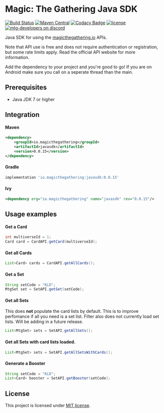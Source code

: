 Magic: The Gathering Java SDK 
===========

[![Build Status](https://travis-ci.org/MagicTheGathering/mtg-sdk-java.svg?branch=master)](https://travis-ci.org/MagicTheGathering/mtg-sdk-java)
[![Maven Central](https://maven-badges.herokuapp.com/maven-central/io.magicthegathering/javasdk/badge.svg)](https://maven-badges.herokuapp.com/maven-central/io.magicthegathering/javasdk)
[![Codacy Badge](https://api.codacy.com/project/badge/Grade/9bb4a9c574ad44138d41168ff7095633)](https://www.codacy.com/app/nyholmniklas/mtg-sdk-java?utm_source=github.com&amp;utm_medium=referral&amp;utm_content=MagicTheGathering/mtg-sdk-java&amp;utm_campaign=Badge_Grade)
[![license](https://img.shields.io/github/license/mashape/apistatus.svg)](https://github.com/MagicTheGathering/mtg-sdk-java/blob/master/LICENSE)
[![mtg-developers on discord](https://img.shields.io/badge/discord-mtg%20developers-738bd7.svg)](https://discord.gg/qwGJNnP)

Java SDK for using the [magicthegathering.io](http://magicthegathering.io) APIs.

Note that API use is free and does not require authentication or registration, but some rate limits apply. Read the official API website for more information.

Add the dependency to your project and you're good to go! If you are on Android make sure you call on a seperate thread than the main.

Prerequisites
-------
- Java JDK 7 or higher

Integration
-------

#### Maven
```xml
<dependency>
    <groupId>io.magicthegathering</groupId>
    <artifactId>javasdk</artifactId>
    <version>0.0.15</version>
</dependency>
```
#### Gradle
```gradle
implementation 'io.magicthegathering:javasdk:0.0.15'
```

#### Ivy
```xml
<dependency org="io.magicthegathering" name="javasdk" rev="0.0.15"/>
```

Usage examples
-------

#### Get a Card
```java
int multiverseId = 1;
Card card = CardAPI.getCard(multiverseId);
```

#### Get all Cards
```java
List<Card> cards = CardAPI.getAllCards();
```

#### Get a Set
```java
String setCode = "KLD";
MtgSet set = SetAPI.getSet(setCode);
```

#### Get all Sets
This does **not** populate the card lists by default. This is to improve perfomance if all you need is a set list.
Filter also does not currently load set lists. Will be adding in a future release.
```java
List<MtgSet> sets = SetAPI.getAllSets();
```

#### Get all Sets with card lists loaded.
```java
List<MtgSet> sets = SetAPI.getAllSetsWithCards();
```

#### Generate a Booster
```java
String setCode = "KLD";
List<Card> booster = SetAPI.getBooster(setCode);
```

License
-------
This project is licensed under [MIT license](http://opensource.org/licenses/MIT).

